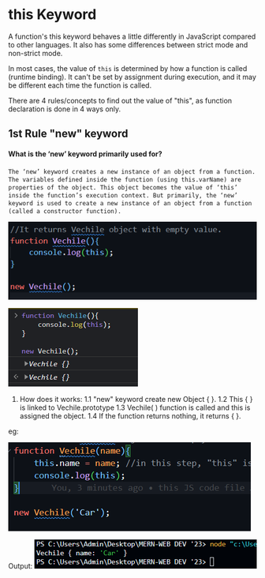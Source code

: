 # this Keyword

 A function's this keyword behaves a little differently in JavaScript compared to other languages. It also has some differences between strict mode and non-strict mode.

In most cases, the value of `this` is determined by how a function is called (runtime binding). It can't be set by assignment during execution, and it may be different each time the function is called.

There are 4 rules/concepts to find out the value of "this", as function declaration is done in 4 ways only.

## 1st Rule "new" keyword

#### What is the ‘new’ keyword primarily used for?


```
The ‘new’ keyword creates a new instance of an object from a function. The variables defined inside the function (using this.varName) are properties of the object. This object becomes the value of ‘this’ inside the function’s execution context. But primarily, the ‘new’ keyword is used to create a new instance of an object from a function (called a constructor function).
```


![1687592927638](image/this_concept/1687592927638.png)

![1687592961568](image/this_concept/1687592961568.png)

1. How does it works:
   1.1 "new" keyword create new Object { }.
   1.2 This { } is linked to Vechile.prototype
   1.3  Vechile( ) function is called and this is assigned the object.
   1.4 If the function returns nothing, it returns { }.

eg:

  ![1687594383449](image/this_concept/1687594383449.png)

 Output: ![1687594416239](image/this_concept/1687594416239.png)
